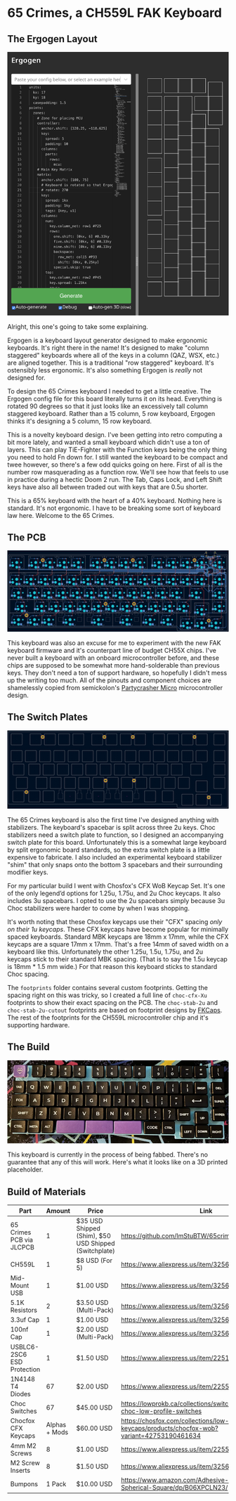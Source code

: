 # 65 Crimes, a CH559L FAK Keyboard

## The Ergogen Layout

![An Ergogen preview of the keyboard rotated 90 degrees.](./images/ergogen.png)

Alright, this one's going to take some explaining.

Ergogen is a keyboard layout generator designed to make ergonomic keyboards. It's right there in the name! It's designed to make "column staggered" keyboards where all of the keys in a column (QAZ, WSX, etc.) are aligned together. This is a traditional "row staggered" keyboard. It's ostensibly less ergonomic. It's also something Ergogen is *really* not designed for.

To design the 65 Crimes keyboard I needed to get a little creative. The Ergogen config file for this board literally turns it on its head. Everything is rotated 90 degrees so that it just looks like an excessively tall column staggered keyboard. Rather than a 15 column, 5 row keyboard, Ergogen thinks it's designing a 5 column, 15 row keyboard.

This is a novelty keyboard design. I've been getting into retro computing a bit more lately, and wanted a small keyboard which didn't use a ton of layers. This can play TiE-Fighter with the Function keys being the only thing you need to hold Fn down for. I still wanted the keyboard to be compact and twee however, so there's a few odd quicks going on here. First of all is the number row masquerading as a function row. We'll see how that feels to use in practice during a hectic Doom 2 run. The Tab, Caps Lock, and Left Shift keys have also all between traded out with keys that are 0.5u shorter.

This is a 65% keyboard with the heart of a 40% keyboard. Nothing here is standard. It's not ergonomic. I have to be breaking some sort of keyboard law here. Welcome to the 65 Crimes.

## The PCB

![A preview of the keyboard pcb.](./images/pcb.png)

This keyboard was also an excuse for me to experiment with the new FAK keyboard firmware and it's counterpart line of budget CH55X chips. I've never built a keyboard with an onboard microcontroller before, and these chips are supposed to be somewhat more hand-solderable than previous keys. They don't need a ton of support hardware, so hopefully I didn't mess up the writing too much. All of the pinouts and component choices are shamelessly copied from semickolon's [Partycrasher Micro](https://oshwlab.com/kkpjfobj/partycrasher-micro) microcontroller design.

## The Switch Plates

![A preview of the keyboard switch plate.](./images/switchplate.png)

The 65 Crimes keyboard is also the first time I've designed anything with stabilizers. The keyboard's spacebar is split across three 2u keys. Choc stabilizers need a switch plate to function, so I designed an accompanying switch plate for this board. Unfortunately this is a somewhat large keyboard by split ergonomic board standards, so the extra switch plate is a little expensive to fabricate. I also included an experimental keyboard stabilizer "shim" that only snaps onto the bottom 3 spacebars and their surrounding modifier keys.

For my particular build I went with Chosfox's CFX WoB Keycap Set. It's one of the only legend’d options for 1.25u, 1.75u, and 2u Choc keycaps. It also includes 3u spacebars. I opted to use the 2u spacebars simply because 3u Choc stabilizers were harder to come by when I was shopping.

It's worth noting that these Chosfox keycaps use their "CFX" spacing *only on their 1u keycaps*. These CFX keycaps have become popular for minimally spaced keyboards. Standard MBK keycaps are 18mm x 17mm, while the CFX keycaps are a square 17mm x 17mm. That's a free 14mm of saved width on a keyboard like this. Unfortunately the other 1.25u, 1.5u, 1.75u, and 2u keycaps stick to their standard MBK spacing. (That is to say the 1.5u keycap is 18mm * 1.5 mm wide.) For that reason this keyboard sticks to standard Choc spacing.

The `footprints` folder contains several custom footprints. Getting the spacing right on this was tricky, so I created a full line of `choc-cfx-Xu` footprints to show their exact spacing on the PCB. The `choc-stab-2u` and `choc-stab-2u-cutout` footprints are based on footprint designs by [FKCaps](https://github.com/FKcaps/mbk-footprints/tree/main). The rest of the footprints for the CH559L microcontroller chip and it's supporting hardware.

## The Build

![A preview of the keyboard prototype.](./images/65crimesprototype.png)

This keyboard is currently in the process of being fabbed. There's no guarantee that any of this will work. Here's what it looks like on a 3D printed placeholder.

## Build of Materials

| Part                       | Amount | Price       | Link |
| -------------------------- | ------ | ----------- | ---- |
| 65 Crimes PCB via JLCPCB   | 1      | $35 USD Shipped (Shim), $50 USD Shipped (Switchplate) | https://github.com/ImStuBTW/65crimes |
| CH559L                     | 1      | $8 USD (For 5) | https://www.aliexpress.us/item/3256804321719097.html |
| Mid-Mount USB              | 1      | $1.00 USD   | https://www.aliexpress.us/item/3256805368744698.html |
| 5.1K Resistors             | 2      | $3.50 USD (Multi-Pack)   | https://www.aliexpress.us/item/3256806698117192.html |
| 3.3uf Cap                  | 1      | $1.00 USD   | https://www.aliexpress.us/item/3256806243569846.html |
| 100nf Cap                  | 1      | $2.00 USD (Multi-Pack)   | https://www.aliexpress.us/item/3256805970706203.html |
| USBLC6-2SC6 ESD Protection | 1      | $1.50 USD   | https://www.aliexpress.us/item/2251832337465783.html |
| 1N4148 T4 Diodes           | 67     | $2.00 USD   | https://www.aliexpress.us/item/2255800498728983.html |
| Choc Switches              | 67     | $45.00 USD  | https://lowprokb.ca/collections/switches/products/kailh-choc-low-profile-switches |
| Chocfox CFX Keycaps        | Alphas + Mods | $60.00 USD | https://chosfox.com/collections/low-profile-keycaps/products/chocfox-wob?variant=42753190461634 |
| 4mm M2 Screws              | 8      | $1.00 USD   | https://www.aliexpress.us/item/2255801062616407.html |
| M2 Screw Inserts           | 8      | $1.50 USD  | https://www.aliexpress.us/item/3256804349544912.html |
| Bumpons                    | 1 Pack | $10.00 USD | https://www.amazon.com/Adhesive-Bumper-106-PC-Spherical-Square/dp/B06XPCLN23/ |